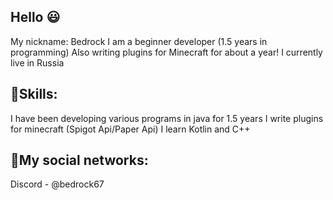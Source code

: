 ## Hello 😃

My nickname: Bedrock
I am a beginner developer (1.5 years in programming)
Also writing plugins for Minecraft for about a year!
I currently live in Russia

## 💎Skills:
I have been developing various programs in java for 1.5 years
I write plugins for minecraft (Spigot Api/Paper Api)
I learn Kotlin and C++

## 📣My social networks:
Discord - @bedrock67
